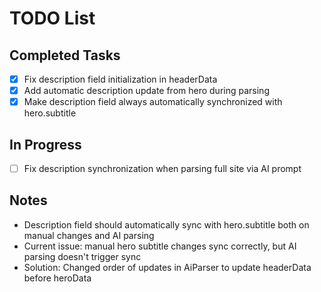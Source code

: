 # TODO List

## Completed Tasks
- [x] Fix description field initialization in headerData
- [x] Add automatic description update from hero during parsing
- [x] Make description field always automatically synchronized with hero.subtitle

## In Progress
- [ ] Fix description synchronization when parsing full site via AI prompt

## Notes
- Description field should automatically sync with hero.subtitle both on manual changes and AI parsing
- Current issue: manual hero subtitle changes sync correctly, but AI parsing doesn't trigger sync
- Solution: Changed order of updates in AiParser to update headerData before heroData
